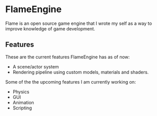 # FlameEngine
Flame is an open source game engine that I wrote my self as a way to improve knowledge of game development.


## Features

These are the current features FlameEngine has as of now:

- A scene/actor system
- Rendering pipeline using custom models, materials and shaders.

Some of the the upcoming features I am currently working on:

- Physics
- GUI
- Animation
- Scripting


